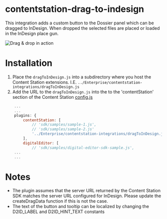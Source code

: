 # contentstation-drag-to-indesign
This integration adds a custom button to the Dossier panel which can be dragged to InDesign. When dropped the selected files are placed or loaded in the InDesign place gun.

![Drag & drop in action](https://github.com/WoodWing/contentstation-drag-to-indesign/blob/master/drag-to-indesign.gif "Drag & drop in action")

# Installation
1. Place the `dragToInDesign.js` into a subdirectory where you host the Content Station extensions. I.E. `../Enterprise/contentstation-integrations/dragToInDesign.js`
2. Add the URL to the `dragToInDesign.js` into the to the 'contentStation' section of the Content Station [config.js](https://helpcenter.woodwing.com/hc/en-us/articles/115005560243-Configuring-Content-Station-Aurora)
```javascript
    ...
    ...
    plugins: {
        contentStation: [
            // 'sdk/samples/sample-1.js',
            // 'sdk/samples/sample-2.js'
            '../Enterprise/contentstation-integrations/dragToInDesign.js'
        ],
        digitalEditor: [
            // 'sdk/samples/digital-editor-sdk-sample.js',
    ...
    ...
```

# Notes
* The plugin assumes that the server URL returned by the Content Station SDK matches the server URL configured for InDesign. Please update the createDragData function if this is not the case. 
* The text of the button and tooltip can be localized by changing the D2ID_LABEL and D2ID_HINT_TEXT constants
